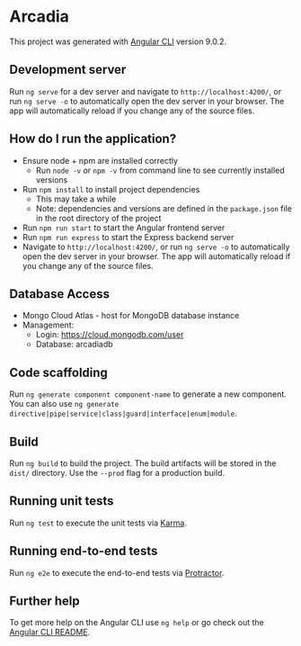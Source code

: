 # Arcadia

This project was generated with [Angular CLI](https://github.com/angular/angular-cli) version 9.0.2.

## Development server

Run `ng serve` for a dev server and navigate to `http://localhost:4200/`, or run `ng serve -o` to automatically open the dev server in your browser. The app will automatically reload if you change any of the source files.

## How do I run the application?

- Ensure node + npm are installed correctly
    - Run `node -v` or `npm -v` from command line to see currently installed versions
- Run `npm install` to install project dependencies
    - This may take a while
    - Note: dependencies and versions are defined in the `package.json` file in the root directory of the project
- Run `npm run start` to start the Angular frontend server
- Run `npm run express` to start the Express backend server
- Navigate to `http://localhost:4200/`, or run `ng serve -o` to automatically open the dev server in your browser. The app will automatically reload if you change any of the source files.

## Database Access

- Mongo Cloud Atlas - host for MongoDB database instance
- Management:
    - Login: https://cloud.mongodb.com/user
    - Database: arcadiadb

## Code scaffolding

Run `ng generate component component-name` to generate a new component. You can also use `ng generate directive|pipe|service|class|guard|interface|enum|module`.

## Build

Run `ng build` to build the project. The build artifacts will be stored in the `dist/` directory. Use the `--prod` flag for a production build.

## Running unit tests

Run `ng test` to execute the unit tests via [Karma](https://karma-runner.github.io).

## Running end-to-end tests

Run `ng e2e` to execute the end-to-end tests via [Protractor](http://www.protractortest.org/).

## Further help

To get more help on the Angular CLI use `ng help` or go check out the [Angular CLI README](https://github.com/angular/angular-cli/blob/master/README.md).
